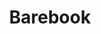 ---
title: "Barebook"
description: "Barebook is mini design system "
tools_used:
duration: 
demo:
repo:

image: /assets/images/projects/barebook/barebook.jpg
image_description:
---